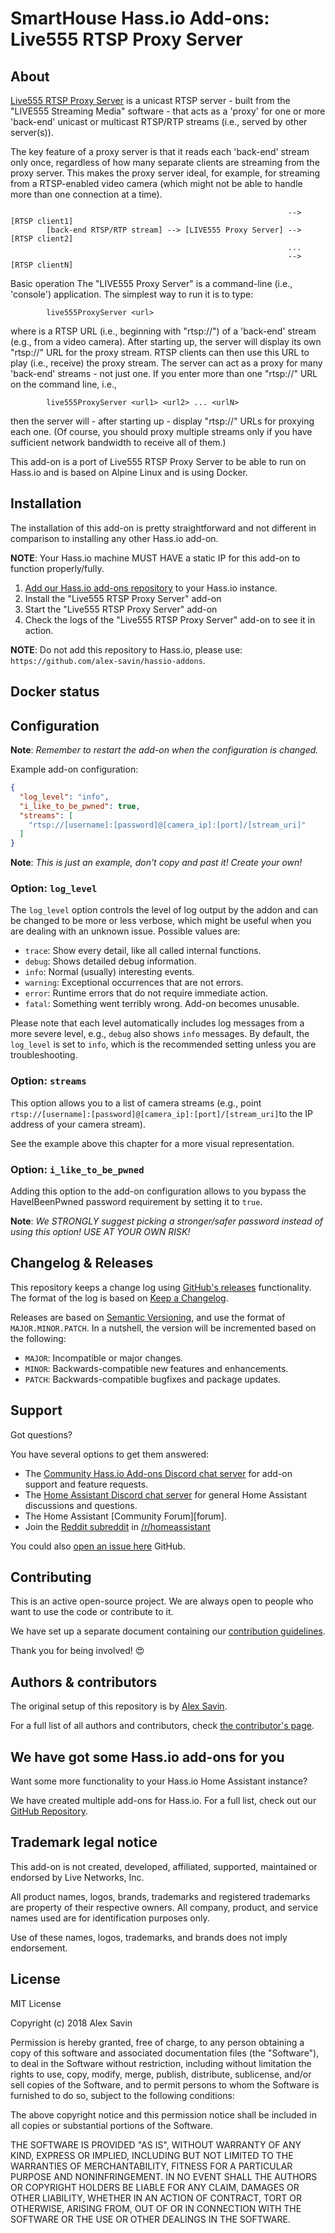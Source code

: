 # SmartHouse Hass.io Add-ons: Live555 RTSP Proxy Server

## About

[Live555 RTSP Proxy Server][live555] is a unicast RTSP server - built from the
"LIVE555 Streaming Media" software - that acts as a 'proxy' for one or more
'back-end' unicast or multicast RTSP/RTP streams (i.e., served by other server(s)).

The key feature of a proxy server is that it reads each 'back-end' stream only once, regardless of how many separate clients are streaming from the proxy server. This makes the proxy server ideal, for example, for streaming from a RTSP-enabled video camera (which might not be able to handle more than one connection at a time).
```
                                                              --> [RTSP client1]
        [back-end RTSP/RTP stream] --> [LIVE555 Proxy Server] --> [RTSP client2]
                                                              ...
                                                              --> [RTSP clientN]
```
Basic operation
The "LIVE555 Proxy Server" is a command-line (i.e., 'console') application. The simplest way to run it is to type:
```
        live555ProxyServer <url>
```
where <url> is a RTSP URL (i.e., beginning with "rtsp://") of a 'back-end' stream (e.g., from a video camera). 
After starting up, the server will display its own "rtsp://" URL for the proxy stream. RTSP clients can then use 
this URL to play (i.e., receive) the proxy stream.
The server can act as a proxy for many 'back-end' streams - not just one. If you enter more than one "rtsp://" URL 
on the command line, i.e.,
```
        live555ProxyServer <url1> <url2> ... <urlN>
```
then the server will - after starting up - display "rtsp://" URLs for proxying each one. (Of course, you should 
proxy multiple streams only if you have sufficient network bandwidth to receive all of them.)


This add-on is a port of Live555 RTSP Proxy Server to be able to run on Hass.io 
and is based on Alpine Linux and is using Docker.

## Installation

The installation of this add-on is pretty straightforward and not different in
comparison to installing any other Hass.io add-on.

**NOTE**: Your Hass.io machine MUST HAVE a static IP for this add-on to function
properly/fully.

1. [Add our Hass.io add-ons repository][repository] to your Hass.io instance.
1. Install the "Live555 RTSP Proxy Server" add-on
1. Start the "Live555 RTSP Proxy Server" add-on
1. Check the logs of the "Live555 RTSP Proxy Server" add-on to see it in action.

**NOTE**: Do not add this repository to Hass.io, please use:
`https://github.com/alex-savin/hassio-addons`.

## Docker status


## Configuration

**Note**: _Remember to restart the add-on when the configuration is changed._

Example add-on configuration:

```json
{
  "log_level": "info",
  "i_like_to_be_pwned": true,
  "streams": [
    "rtsp://[username]:[password]@[camera_ip]:[port]/[stream_uri]"
  ]
}
```

**Note**: _This is just an example, don't copy and past it! Create your own!_

### Option: `log_level`

The `log_level` option controls the level of log output by the addon and can
be changed to be more or less verbose, which might be useful when you are
dealing with an unknown issue. Possible values are:

- `trace`: Show every detail, like all called internal functions.
- `debug`: Shows detailed debug information.
- `info`: Normal (usually) interesting events.
- `warning`: Exceptional occurrences that are not errors.
- `error`:  Runtime errors that do not require immediate action.
- `fatal`: Something went terribly wrong. Add-on becomes unusable.

Please note that each level automatically includes log messages from a
more severe level, e.g., `debug` also shows `info` messages. By default,
the `log_level` is set to `info`, which is the recommended setting unless
you are troubleshooting.

### Option: `streams`

This option allows you to a list of camera streams (e.g., point 
`rtsp://[username]:[password]@[camera_ip]:[port]/[stream_uri]`to the IP address of your camera stream).

See the example above this chapter for a more visual representation.

### Option: `i_like_to_be_pwned`

Adding this option to the add-on configuration allows to you bypass the
HaveIBeenPwned password requirement by setting it to `true`.

**Note**: _We STRONGLY suggest picking a stronger/safer password instead of
using this option! USE AT YOUR OWN RISK!_

## Changelog & Releases

This repository keeps a change log using [GitHub's releases][releases]
functionality. The format of the log is based on
[Keep a Changelog][keepchangelog].

Releases are based on [Semantic Versioning][semver], and use the format
of ``MAJOR.MINOR.PATCH``. In a nutshell, the version will be incremented
based on the following:

- ``MAJOR``: Incompatible or major changes.
- ``MINOR``: Backwards-compatible new features and enhancements.
- ``PATCH``: Backwards-compatible bugfixes and package updates.

## Support

Got questions?

You have several options to get them answered:

- The [Community Hass.io Add-ons Discord chat server][discord] for add-on
  support and feature requests.
- The [Home Assistant Discord chat server][discord-ha] for general Home
  Assistant discussions and questions.
- The Home Assistant [Community Forum][forum].
- Join the [Reddit subreddit][reddit] in [/r/homeassistant][reddit]

You could also [open an issue here][issue] GitHub.

## Contributing

This is an active open-source project. We are always open to people who want to
use the code or contribute to it.

We have set up a separate document containing our
[contribution guidelines](CONTRIBUTING.md).

Thank you for being involved! :heart_eyes:

## Authors & contributors

The original setup of this repository is by [Alex Savin][alex-savin].

For a full list of all authors and contributors,
check [the contributor's page][contributors].

## We have got some Hass.io add-ons for you

Want some more functionality to your Hass.io Home Assistant instance?

We have created multiple add-ons for Hass.io. For a full list, check out
our [GitHub Repository][repository].

## Trademark legal notice

This add-on is not created, developed, affiliated, supported, maintained
or endorsed by Live Networks, Inc.

All product names, logos, brands, trademarks and registered trademarks are
property of their respective owners. All company, product, and service names
used are for identification purposes only.

Use of these names, logos, trademarks, and brands does not imply endorsement.

## License

MIT License

Copyright (c) 2018 Alex Savin

Permission is hereby granted, free of charge, to any person obtaining a copy
of this software and associated documentation files (the "Software"), to deal
in the Software without restriction, including without limitation the rights
to use, copy, modify, merge, publish, distribute, sublicense, and/or sell
copies of the Software, and to permit persons to whom the Software is
furnished to do so, subject to the following conditions:

The above copyright notice and this permission notice shall be included in all
copies or substantial portions of the Software.

THE SOFTWARE IS PROVIDED "AS IS", WITHOUT WARRANTY OF ANY KIND, EXPRESS OR
IMPLIED, INCLUDING BUT NOT LIMITED TO THE WARRANTIES OF MERCHANTABILITY,
FITNESS FOR A PARTICULAR PURPOSE AND NONINFRINGEMENT. IN NO EVENT SHALL THE
AUTHORS OR COPYRIGHT HOLDERS BE LIABLE FOR ANY CLAIM, DAMAGES OR OTHER
LIABILITY, WHETHER IN AN ACTION OF CONTRACT, TORT OR OTHERWISE, ARISING FROM,
OUT OF OR IN CONNECTION WITH THE SOFTWARE OR THE USE OR OTHER DEALINGS IN THE
SOFTWARE.

[commits]: https://github.com/alex-savin/hassio-addons/live555/commits/master
[contributors]: https://github.com/alex-savinhassio-addons/live555/graphs/contributors
[discord-ha]: https://discord.gg/c5DvZ4e
[discord-shield]: https://img.shields.io/discord/478094546522079232.svg
[discord]: https://discord.me/hassioaddons
[forum-shield]: https://img.shields.io/badge/community-forum-brightgreen.svg
[alex-savin]: https://github.com/alex-savin
[issue]: https://github.com/alex-savin/hassio-addons/issues
[keepchangelog]: http://keepachangelog.com/en/1.0.0/
[license-shield]: https://img.shields.io/github/license/hassio-addons/addon-pi-hole.svg
[maintenance-shield]: https://img.shields.io/maintenance/yes/2018.svg
[live555]: http://www.live555.com/proxyServer/
[reddit]: https://reddit.com/r/homeassistant
[releases]: https://github.com/alex-savin/hassio-addons/releases
[repository]: https://github.com/alex-savin/hassio-addons/
[semver]: http://semver.org/spec/v2.0.0.html
